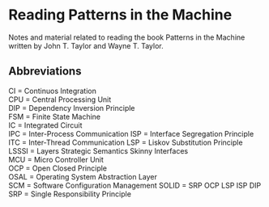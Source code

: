 # Reading Patterns in the Machine

Notes and material related to reading the book Patterns in the Machine written by John T. Taylor and Wayne T. Taylor.

## Abbreviations

CI = Continuos Integration  
CPU = Central Processing Unit  
DIP = Dependency Inversion Principle  
FSM = Finite State Machine  
IC = Integrated Circuit  
IPC = Inter-Process Communication
ISP = Interface Segregation Principle  
ITC = Inter-Thread Communication
LSP = Liskov Substitution Principle  
LSSSI = Layers Strategic Semantics Skinny Interfaces  
MCU = Micro Controller Unit  
OCP = Open Closed Principle  
OSAL = Operating System Abstraction Layer  
SCM = Software Configuration Management
SOLID = SRP OCP LSP ISP DIP  
SRP = Single Responsibility Principle  
